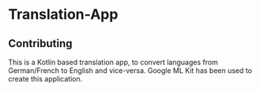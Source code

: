 # Translation-App
## Contributing

This is a Kotlin based translation app, to convert languages from German/French to English and vice-versa. Google ML Kit has been used to create this application.